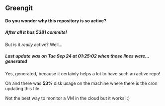 ## Greengit

#### Do you wonder why this repository is so active?

##### After all it has 5381 commits!

But is it *really* active? Well...

##### Last update was on Tue Sep 24 at 01:25:02 when those lines were... generated

Yes, generated, because it certainly helps a lot to have such an active repo!

Oh and there was **53%** disk usage on the machine
where there is the cron updating this file.

Not the best way to monitor a VM in the cloud but it works! :)

